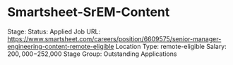 # Smartsheet-SrEM-Content

Stage: Status: Applied
Job URL: https://www.smartsheet.com/careers/position/6609575/senior-manager-engineering-content-remote-eligible
Location Type: remote-eligible
Salary: $200,000-$252,000
Stage Group: Outstanding Applications